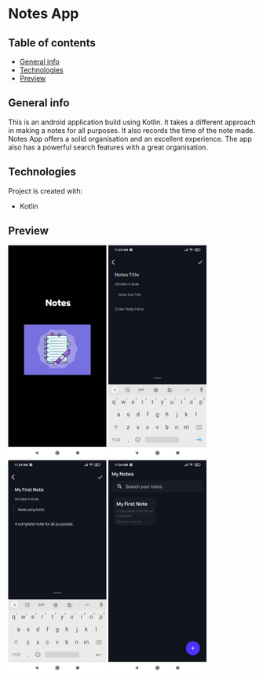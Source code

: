 <h1>Notes App</h1> 

## Table of contents
* [General info](#general-info)
* [Technologies](#technologies)
* [Preview](#preview)

## General info
This is an android application build using Kotlin. 
It takes a different approach in making a notes for all purposes. It also records the time of the note made. 
Notes App offers a solid organisation and an excellent experience. The app also has a powerful search features with a great organisation. 

	
## Technologies
Project is created with:
* Kotlin
	
## Preview

<p>
  <img src="one.jpg" width="200" title="Splash Screen">
  
  <img src="two.jpg" width="200" title="Basic format of the Notes App">
  
  <img src="three.jpg" width="200" title="Creating a Note">
  
  <img src="four.jpg" width="200" title="Home Screen">
 
  
</p>
